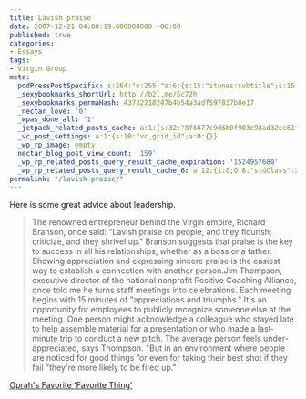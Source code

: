 ```yaml
---
title: Lavish praise
date: 2007-12-21 04:00:19.000000000 -06:00
published: true
categories:
- Essays
tags:
- Virgin Group
meta:
  podPressPostSpecific: s:264:"s:255:"a:6:{s:15:"itunes:subtitle";s:15:"##PostExcerpt##";s:14:"itunes:summary";s:15:"##PostExcerpt##";s:15:"itunes:keywords";s:17:"##WordPressCats##";s:13:"itunes:author";s:10:"##Global##";s:15:"itunes:explicit";s:7:"Default";s:12:"itunes:block";s:7:"Default";}";";
  _sexybookmarks_shortUrl: http://b2l.me/5c72h
  _sexybookmarks_permaHash: 43732218247b4b54a3adf597837b0e17
  _nectar_love: '0'
  _wpas_done_all: '1'
  _jetpack_related_posts_cache: a:1:{s:32:"8f6677c9d6b0f903e98ad32ec61f8deb";a:2:{s:7:"expires";i:1446629492;s:7:"payload";a:3:{i:0;a:1:{s:2:"id";i:586;}i:1;a:1:{s:2:"id";i:1038;}i:2;a:1:{s:2:"id";i:241;}}}}
  _vc_post_settings: a:1:{s:10:"vc_grid_id";a:0:{}}
  _wp_rp_image: empty
  nectar_blog_post_view_count: '159'
  _wp_rp_related_posts_query_result_cache_expiration: '1524957680'
  _wp_rp_related_posts_query_result_cache_6: a:12:{i:0;O:8:"stdClass":2:{s:7:"post_id";s:3:"318";s:5:"score";s:17:"81.21371559966651";}i:1;O:8:"stdClass":2:{s:7:"post_id";s:3:"874";s:5:"score";s:17:"79.36444419166557";}i:2;O:8:"stdClass":2:{s:7:"post_id";s:3:"261";s:5:"score";s:17:"77.80421941516173";}i:3;O:8:"stdClass":2:{s:7:"post_id";s:4:"1176";s:5:"score";s:17:"76.88144761923469";}i:4;O:8:"stdClass":2:{s:7:"post_id";s:4:"1117";s:5:"score";s:16:"74.9866849812318";}i:5;O:8:"stdClass":2:{s:7:"post_id";s:3:"742";s:5:"score";s:16:"74.9866849812318";}i:6;O:8:"stdClass":2:{s:7:"post_id";s:4:"1417";s:5:"score";s:17:"74.47912393966004";}i:7;O:8:"stdClass":2:{s:7:"post_id";s:4:"1305";s:5:"score";s:17:"70.99256966053031";}i:8;O:8:"stdClass":2:{s:7:"post_id";s:3:"319";s:5:"score";s:17:"70.99256966053031";}i:9;O:8:"stdClass":2:{s:7:"post_id";s:4:"1289";s:5:"score";s:17:"70.48500861895855";}i:10;O:8:"stdClass":2:{s:7:"post_id";s:4:"1309";s:5:"score";s:17:"69.45264962686511";}i:11;O:8:"stdClass":2:{s:7:"post_id";s:4:"1196";s:5:"score";s:17:"69.45264962686511";}}
permalink: "/lavish-praise/"
---
```

Here is some great advice about leadership.</p>
> The renowned entrepreneur behind the Virgin empire, Richard Branson, once said: "Lavish praise on people, and they flourish; criticize, and they shrivel up." Branson suggests that praise is the key to success in all his relationships, whether as a boss or a father. Showing appreciation and expressing sincere praise is the easiest way to establish a connection with another person.Jim Thompson, executive director of the national nonprofit Positive Coaching Alliance, once told me he turns staff meetings into celebrations. Each meeting begins with 15 minutes of "appreciations and triumphs." It's an opportunity for employees to publicly recognize someone else at the meeting. One person might acknowledge a colleague who stayed late to help assemble material for a presentation or who made a last-minute trip to conduct a new pitch. The average person feels under-appreciated, says Thompson. "But in an environment where people are noticed for good things ”or even for taking their best shot if they fail ”they're more likely to be fired up."</p></blockquote>
<p><a href="http://www.businessweek.com/smallbiz/content/dec2007/sb20071214_702526.htm" rel="nofollow">Oprah's Favorite 'Favorite Thing'</a></p>
